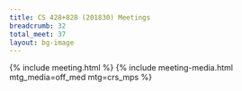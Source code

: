 ```yaml
---
title: CS 428+828 (201830) Meetings
breadcrumb: 32
total_meet: 37
layout: bg-image
---
```

{% include meeting.html %}
{% include meeting-media.html mtg_media=off_med mtg=crs_mps %}
